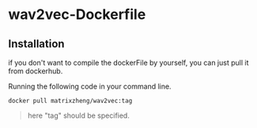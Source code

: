 # wav2vec-Dockerfile

## Installation
if you don't want to compile the dockerFile by yourself, you can just pull it from dockerhub.

Running the following code in your command line.

```
docker pull matrixzheng/wav2vec:tag
```

> here "tag" should be specified.